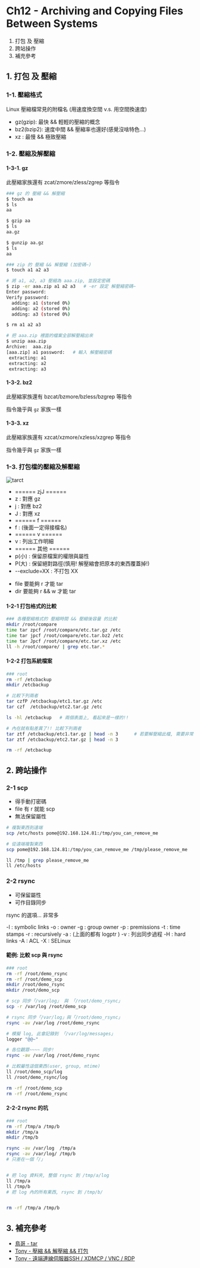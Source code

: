 # Ch12 - Archiving and Copying Files Between Systems

1. 打包 及 壓縮
2. 跨站操作
3. 補充參考

## 1. 打包 及 壓縮

### 1-1. 壓縮格式

Linux 壓縮檔常見的附檔名 (用速度換空間 v.s. 用空間換速度)

- gz(gzip): 最快 && 輕輕的壓縮的概念
- bz2(bzip2): 速度中間 && 壓縮率也還好(感覺沒啥特色...)
- xz : 最慢 && 極致壓縮


### 1-2. 壓縮及解壓縮

#### 1-3-1. gz

此壓縮家族還有 zcat/zmore/zless/zgrep 等指令

```sh
### gz 的 壓縮 && 解壓縮
$ touch aa
$ ls
aa

$ gzip aa
$ ls
aa.gz

$ gunzip aa.gz
$ ls
aa
```

```sh
### zip 的 壓縮 && 解壓縮 (加密碼~)
$ touch a1 a2 a3

# 將 a1, a2, a3 壓縮為 aaa.zip, 並設定密碼
$ zip -er aaa.zip a1 a2 a3   # -er 設定 解壓縮密碼~
Enter password:
Verify password:
  adding: a1 (stored 0%)
  adding: a2 (stored 0%)
  adding: a3 (stored 0%)

$ rm a1 a2 a3

# 把 aaa.zip 裡面的檔案全部解壓縮出來
$ unzip aaa.zip
Archive:  aaa.zip
[aaa.zip] a1 password:   # 輸入 解壓縮密碼
 extracting: a1
 extracting: a2
 extracting: a3
```


#### 1-3-2. bz2

此壓縮家族還有 bzcat/bzmore/bzless/bzgrep 等指令

指令幾乎與 `gz` 家族一樣


#### 1-3-3. xz

此壓縮家族還有 xzcat/xzmore/xzless/xzgrep 等指令

指令幾乎與 `gz` 家族一樣


### 1-3. 打包檔的壓縮及解壓縮

![tarct](attach/tar.png)

* ====== zjJ ======
* z : 對應 gz
* j : 對應 bz2
* J : 對應 xz
* ====== f ======
* f : (後面一定得接檔名)
* ====== v ======
* v : 列出工作明細
* ====== 其他 ======
* p(小) : 保留原檔案的權限與屬性
* P(大) : 保留絕對路徑(慎用! 解壓縮會把原本的東西覆蓋掉!)
* --exclude=XX : 不打包 XX

- file 要能夠 r 才能 tar
- dir 要能夠 r && w 才能 tar


#### 1-2-1 打包格式的比較

```sh
### 各種壓縮格式的 壓縮時間 && 壓縮後容量 的比較
mkdir /root/compare
time tar zpcf /root/compare/etc.tar.gz /etc
time tar jpcf /root/compare/etc.tar.bz2 /etc
time tar Jpcf /root/compare/etc.tar.xz /etc
ll -h /root/compare/ | grep etc.tar.*
```


#### 1-2-2 打包系統檔案

```sh
### root
rm -rf /etcbackup
mkdir /etcbackup

# 比較下列兩者
tar czfP /etcbackup/etc1.tar.gz /etc
tar czf  /etcbackup/etc2.tar.gz /etc

ls -hl /etcbackup   # 兩個表面上, 看起來是一樣的!!

# 內在就有點差異了!! 比較下列兩者
tar ztf /etcbackup/etc1.tar.gz | head -n 3      # 若要解壓縮此檔, 需要非常非常清楚自己在幹嘛!!
tar ztf /etcbackup/etc2.tar.gz | head -n 3

rm -rf /etcbackup
```


## 2. 跨站操作

### 2-1 scp

- 得手動打密碼
- file 有 r 就能 scp
- 無法保留屬性


```sh
# 複製東西到遠端
scp /etc/hosts pome@192.168.124.81:/tmp/you_can_remove_me

# 從遠端複製東西
scp pome@192.168.124.81:/tmp/you_can_remove_me /tmp/please_remove_me

ll /tmp | grep please_remove_me
ll /etc/hosts
```


### 2-2 rsync

- 可保留屬性
- 可作目錄同步


rsync 的選項... 非常多

-l : symbolic links
-o : owner
-g : group owner
-p : premissions
-t : time stamps
-r : recursively
-a : (上面的都有 logptr )
-v : 列出同步過程
-H : hard links
-A : ACL
-X : SELinux


#### 範例: 比較 scp 與 rsync

```sh
### root
rm -rf /root/demo_rsync
rm -rf /root/demo_scp
mkdir /root/demo_rsync
mkdir /root/demo_scp

# scp 同步「/var/log」 與 「/root/demo_rsync」
scp -r /var/log /root/demo_scp

# rsync 同步「/var/log」與「/root/demo_rsync」
rsync -av /var/log /root/demo_rsync

# 模擬 log, 此會記錄到 「/var/log/messages」
logger "@@~"

# 各位觀眾~~~~ 同步!
rsync -av /var/log /root/demo_rsync

# 比較屬性這個東西(user, group, mtime)
ll /root/demo_scp/log
ll /root/demo_rsync/log

rm -rf /root/demo_scp
rm -rf /root/demo_rsync
```


#### 2-2-2 rsync 的坑

```sh
### root
rm -rf /tmp/a /tmp/b
mkdir /tmp/a
mkdir /tmp/b

rsync -av /var/log  /tmp/a
rsync -av /var/log/ /tmp/b
# 只差在一個「/」


# 把 log 資料夾, 整個 rsync 到 /tmp/a/log
ll /tmp/a
ll /tmp/b
# 把 log 內的所有東西, rsync 到 /tmp/b/


rm -rf /tmp/a /tmp/b
```


## 3. 補充參考

- [鳥哥 - tar](http://linux.vbird.org/linux_basic/0240tarcompress.php#pack)
- [Tony - 壓縮 && 解壓縮 && 打包](https://github.com/cool21540125/documentation-notes/blob/master/linux/system/compression.md)
- [Tony - 遠端連線伺服器SSH / XDMCP / VNC / RDP](https://github.com/cool21540125/documentation-notes/blob/master/linux/shell/ftp.md)
